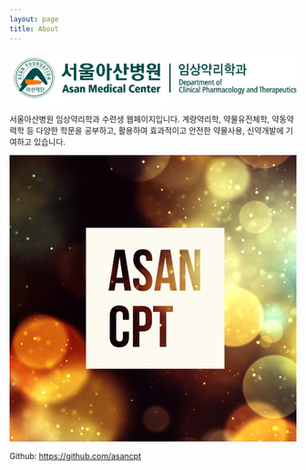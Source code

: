 ```yaml
---
layout: page
title: About
---
```


![](/logoEngKor.jpg)

서울아산병원 임상약리학과 수련생 웹페이지입니다. 계량약리학, 약물유전체학, 약동약력학 등 다양한 학문을 공부하고, 활용하여 효과적이고 안전한 약물사용, 신약개발에 기여하고 있습니다.

![](/img/cover.jpg)

Github: <https://github.com/asancpt>
